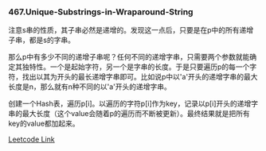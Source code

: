 ### 467.Unique-Substrings-in-Wraparound-String

注意s串的性质，其子串必然是递增的。发现这一点后，只要是在p中的所有递增子串，都是s的字串。

那么p中有多少不同的递增子串呢？任何不同的递增字串，只需要两个参数就能确定其独特性。一个是起始字符，另一个是字串的长度。于是只要遍历p的每一个字符，找出以其为开头的最长递增字串即可。比如说p中以'a'开头的递增字串的最大长度是n，那么就有n种不同的以'a'开头的递增字串。

创建一个Hash表，遍历p[i]。以遍历的字符p[i]作为key，记录以p[i]开头的递增字串的最大长度（这个value会随着p的遍历而不断被更新）。最终结果就是把所有key的value都加起来。


[Leetcode Link](https://leetcode.com/problems/unique-substrings-in-wraparound-string)